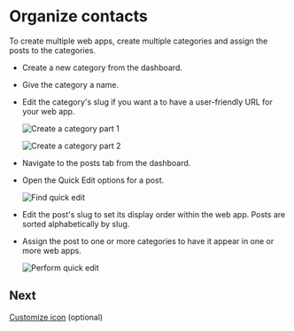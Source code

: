 # Organize contacts
To create multiple web apps, create multiple categories and assign the posts
to the categories.

* Create a new category from the dashboard.
* Give the category a name.
* Edit the category's slug if you want a to have a user-friendly URL for your
  web app.

  ![Create a category part 1](category-1.png)

  ![Create a category part 2](category-2.png)

* Navigate to the posts tab from the dashboard.
* Open the Quick Edit options for a post.

  ![Find quick edit](quick-edit-1.png)

* Edit the post's slug to set its display order within the web app.
  Posts are sorted alphabetically by slug.
* Assign the post to one or more categories to have it appear in one or more
  web apps.

  ![Perform quick edit](quick-edit-2.png)

## Next
[Customize icon](icon.md) (optional)
